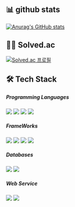 ## 📊 github stats

[![Anurag's GitHub stats](https://github-readme-stats.vercel.app/api?username=jeahun10717)](https://github.com/anuraghazra/github-readme-stats)

## 🧑‍💻 Solved.ac

[![Solved.ac
프로필](http://mazassumnida.wtf/api/generate_badge?boj=jeahun00)](https://solved.ac/jeahun00)

## 🛠 Tech Stack

<div>
<h5><b>  Programming Languages </b></h5>
<img src="https://img.shields.io/badge/JavaScript-F7DF1E?style=flat-square&logo=JavaScript&logoColor=white"/>
<img src="https://img.shields.io/badge/Node.js-339933?style=flat-square&logo=Node.js&logoColor=white"/>
<img src="https://img.shields.io/badge/Python-3776AB?style=flat-square&logo=Python&logoColor=white"/>
<img src="https://img.shields.io/badge/c++-00599C?style=flat-square&logo=c%2B%2B&logoColor=white"/>
<h5><b> FrameWorks </b></h5>
<img src="https://img.shields.io/badge/Koa-33333D?style=flat-square&logo=Koa&logoColor=white"/>
<img src="https://img.shields.io/badge/express-33333D?style=flat-square&logo=express&logoColor=white"/>
<img src="https://img.shields.io/badge/react-61DAFB?style=flat-square&logo=react&logoColor=white"/>
<img src="https://img.shields.io/badge/Pytorch-EE4C2C?style=flat-square&logo=Pytorch&logoColor=white"/>
<h5><b> Databases </b></h5>
<img src="https://img.shields.io/badge/MongoDB-47A248?style=flat-square&logo=MongoDB&logoColor=white"/>
<img src="https://img.shields.io/badge/MySQL-4479A1?style=flat-square&logo=MySQL&logoColor=white"/>
<h5><b> Web Service </b></h5>
<img src="https://img.shields.io/badge/AmazonAWS-232F3E?style=flat-square&logo=Amazon%20AWS&logoColor=white"/>
<img src="https://img.shields.io/badge/nginx-009639?style=flat-square&logo=NGINX&logoColor=white"/>

</div>
